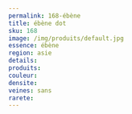 ```yaml
---
permalink: 168-ébène
title: ébène dot
sku: 168
image: /img/produits/default.jpg
essence: ébène
region: asie
details: 
produits:
couleur: 
densite: 
veines: sans
rarete: 
---
```

